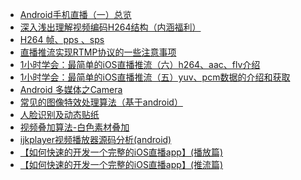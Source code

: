 - [Android手机直播（一）总览](https://www.jianshu.com/p/7ebbcc0c5df7)
- [深入浅出理解视频编码H264结构（内涵福利）](https://www.jianshu.com/p/9522c4a7818d)
- [H264 帧、pps 、sps](https://www.jianshu.com/p/d28e25ae339e)
- [直播推流实现RTMP协议的一些注意事项](https://www.jianshu.com/p/00aceabce944)
- [1小时学会：最简单的iOS直播推流（六）h264、aac、flv介绍](https://www.jianshu.com/p/92122e0dfdba)
- [1小时学会：最简单的iOS直播推流（五）yuv、pcm数据的介绍和获取](https://www.jianshu.com/p/d5489a8fe2a9)
- [Android 多媒体之Camera](https://www.jianshu.com/p/23caee6cad0f)
- [常见的图像特效处理算法（基于android）
](https://www.jianshu.com/p/f2732b426e40)
- [人脸识别及动态贴纸](https://www.jianshu.com/p/298e79dc346c)
- [视频叠加算法-白色素材叠加](https://www.jianshu.com/p/dcdc767801cc)
- [ijkplayer视频播放器源码分析(android)](https://www.jianshu.com/p/7d9b86919682)
- [【如何快速的开发一个完整的iOS直播app】(播放篇)](https://www.jianshu.com/p/7b2f1df74420)
- [【如何快速的开发一个完整的iOS直播app】(推流篇)](https://www.jianshu.com/p/53059be61546)
